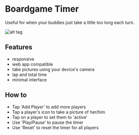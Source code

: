 # Boardgame Timer

Useful for when your buddies just take a little _too_ long each turn.

![alt tag](https://raw.github.com/dominikus/boardgame-timer/master/promo.png)

## Features

* responsive
* web app compatible
* take pictures using your device's camera
* lap and total time
* minimal interface

## How to

* Tap 'Add Player' to add more players
* Tap a player's icon to take a picture of her/him
* Tap on a player to set them to 'active'
* Use 'Play/Pause' to pause the timer
* Use 'Reset' to reset the timer for all players
